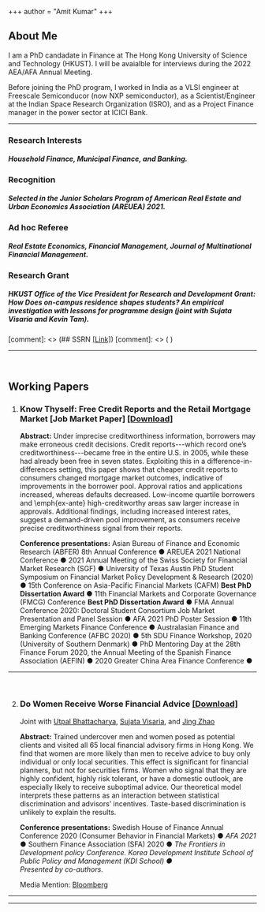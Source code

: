 +++
author = "Amit Kumar"
+++
## About Me
I am a PhD candadate in Finance at The Hong Kong University of Science and Technology (HKUST). I will be avaialble for interviews during the 2022 AEA/AFA Annual Meeting.

Before joining the PhD program, I worked in India as a VLSI engineer at Freescale Semiconducor (now NXP semiconductor), as a Scientist/Engineer at the Indian Space Research Organization (ISRO), and as a Project Finance manager in the power sector at ICICI Bank.
***

### Research Interests 
##### Household Finance, Municipal Finance, and Banking.

### Recognition
##### Selected in the *Junior Scholars Program* of American Real Estate and Urban Economics Association (AREUEA) 2021.

### Ad hoc Referee
##### Real Estate Economics, Financial Management, Journal of Multinational Financial Management. 

### Research Grant
##### HKUST Office of the Vice President for Research and Development Grant:  How Does on-campus residence shapes students? An empirical investigation with lessons for programme design (joint with Sujata Visaria and Kevin Tam).

[comment]: <> (## SSRN [[Link]](https://www.ssrn.com/author=2664500))
[comment]: <> (&nbsp;)
***

&nbsp;

## Working Papers


1. ### Know Thyself: Free Credit Reports and the Retail Mortgage Market [Job Market Paper] [[Download]](files/Amit_credit_report.pdf)
   
   <b>Abstract:</b> Under imprecise creditworthiness information, borrowers may make erroneous credit decisions. Credit reports---which record one’s creditworthiness---became free in the entire U.S. in 2005, while these had already been free in seven states. Exploiting this in a difference-in-differences setting, this paper shows that cheaper credit reports to consumers changed mortgage market outcomes, indicative of improvements in the borrower pool. Approval ratios and applications increased, whereas defaults decreased. Low-income quartile borrowers and \emph{ex-ante} high-creditworthy areas saw larger increase in approvals. Additional findings, including increased interest rates, suggest a demand-driven pool improvement, as consumers receive precise creditworthiness signal from their reports.
   
     <span class="conference">
      <b>Conference presentations:</b> Asian Bureau of Finance and Economic Research (ABFER) 8th Annual Conference &#9679; AREUEA 2021 National Conference &#9679; 2021 Annual Meeting of the Swiss Society for Financial Market Research (SGF) &#9679; University of Texas Austin PhD Student Symposium on Financial Market Policy Development & Research (2020) &#9679; 15th Conference on Asia-Pacific Financial Markets (CAFM) <b>Best PhD Dissertation Award</b> &#9679; 11th Financial Markets and Corporate Governance (FMCG) Conference <b>Best PhD Dissertation Award</b> &#9679;  FMA Annual Conference 2020: Doctoral Student Consortium Job Market Presentation and Panel Session &#9679; AFA 2021 PhD Poster Session &#9679; 11th Emerging Markets Finance Conference &#9679; Australasian Finance and Banking Conference (AFBC 2020) &#9679; 5th SDU Finance Workshop, 2020 (University of Southern Denmark) &#9679; PhD Mentoring Day at the 28th Finance Forum 2020, the Annual Meeting of the Spanish Finance Association (AEFIN) &#9679; 2020 Greater China Area Finance Conference &#9679;
     </span>
***
&nbsp;

2. ### Do Women Receive Worse Financial Advice [[Download]](files/women_financial_advice.pdf)  
   <span class="author">Joint with [Utpal Bhattacharya](https://ubhattac.people.ust.hk/), [Sujata Visaria](https://www.bm.ust.hk/econ/faculty-and-staff/directory/87), and [Jing Zhao](https://af.polyu.edu.hk/people/academic-staff/dr-jing-zhao/)</span>

   <b>Abstract:</b> Trained undercover men and women posed as potential clients and visited all 65 local financial advisory firms in Hong Kong. We find that women are more likely than men to receive advice to buy only individual or only local securities. This effect is significant for financial planners, but not for securities firms. Women who signal that they are highly confident, highly risk tolerant, or have a domestic outlook, are especially likely to receive suboptimal advice. Our theoretical model interprets these patterns as an interaction between statistical discrimination and advisors’ incentives. Taste-based discrimination is unlikely to explain the results.

   <span class="conference">
   <b>Conference presentations:</b>	Swedish House of Finance Annual Conference 2020 (Consumer Behavior in Financial Markets) &#9679; <i>AFA 2021</i> &#9679; Southern Finance Association (SFA) 2020 &#9679; <i>The Frontiers in Development policy Conference. Korea Development Institute School of Public Policy and Management (KDI School) &#9679; </i> 
   <br><i>Presented by co-authors.</i>
   </span>

   Media Mention: [Bloomberg](https://www.bloomberg.com/news/articles/2020-09-05/financial-advisers-give-women-worse-advice-than-men-in-hong-kong)
***


***